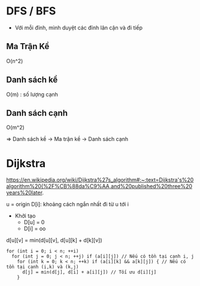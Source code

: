 # DFS / BFS

- Với mỗi đỉnh, mình duyệt các đỉnh lân cận và đi tiếp

## Ma Trận Kề

O(n^2)

## Danh sách kề

O(m) : số lượng cạnh

## Danh sách cạnh

O(m^2)

=> Danh sách kề -> Ma trận kề -> Danh sách cạnh

# Dijkstra
https://en.wikipedia.org/wiki/Dijkstra%27s_algorithm#:~:text=Dijkstra's%20algorithm%20(%2F%CB%88da%C9%AA,and%20published%20three%20years%20later.

u = origin
D[i]: khoảng cách ngắn nhất đi từ u tới i
- Khởi tạo
  - D[u] = 0
  - D[i] = oo

d[u][v] = min(d[u][v], d[u][k] + d[k][v])

```
for (int i = 0; i < n; ++i)
  for (int j = 0; j < n; ++j) if (a[i][j]) // Nếu có tồn tại cạnh i, j
    for (int k = 0; k < n; ++k) if (a[i][k] && a[k][j]) { // Nếu có tồn tại cạnh (i,k) và (k,j)
      d[j] = min(d[j], d[i] + a[i][j]) // Tối ưu d[i][j]
    }
```